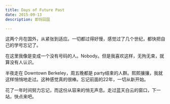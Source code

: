 ```yaml
---
title: Days of Future Past
date: 2015-09-13
description: 即将回国

---
```

<p>这两个月在国外，从紧张到适应。一切都过得好慢，感觉过了几个世纪，都快把自己的学号忘记了。
<p>在这里我像是变成一个没有号码的人。Nobody。但是我喜欢这样，无拘无束，就算没有人认识。
<p>半夜走在 Downtown Berkeley，周五晚都是 party结束的人群。熙熙攘攘，我就这样悄悄地走过。这种感觉真的很棒。忘记前面的22年，一切从新开始。
<p>花了一年时间努力忘记，而这份从容来的悄无声息。走过蓝天白云的窗口，下一站，快点来吧。